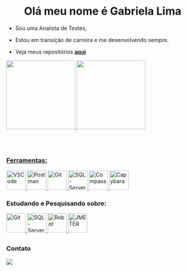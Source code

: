 <h1 align="center">Olá meu nome é Gabriela Lima </h1>

- Sou uma Analista de Testes,

- Estou em transição de carreira e me desenvolvendo sempre.

- Veja meus repositórios <a href="https://github.com/gabililium?tab=repositories">**aqui**</a>

<div>
  <a href="https://github.com/gabililium">
    <img height="180em" src="https://github-readme-stats-git-masterrstaa-rickstaa.vercel.app/api?username=gabililium&show_icons=true&theme=dracula&include_all_commits=true&count_private=true" />
    <img height="180em" src="https://github-readme-stats.vercel.app/api/top-langs/?username=gabililium&layout=compact&langs_count=3&theme=dracula&hide=Rich%20Text%20Format" />
  </div>
  
 ##

<div style="display: inline_block">
  <br>
  <h3 align="left">Ferramentas:</h3>
  <p align="left">
    <a href="https://code.visualstudio.com" target="_blank" rel="noreferrer">
      <img width="50" alt="VSCode" src="https://cdn.jsdelivr.net/gh/devicons/devicon/icons/vscode/vscode-original-wordmark.svg" /> </a>
    <a href="https://www.postman.com/" target="_blank" rel="noreferrer">
      <img width="50" alt="Postman" src="https://www.svgrepo.com/download/354202/postman-icon.svg" /> </a>
    <a href="https://git-scm.com/" target="_blank" rel="noreferrer">
      <img width="50" alt="Git" src="https://cdn.jsdelivr.net/gh/devicons/devicon/icons/git/git-original.svg" /> </a>
    <a href="https://www.microsoft.com/pt-br/sql-server/" target="_blank" rel="noreferrer">
      <img width="50" alt="SQL-Server" src="https://cdn-icons-png.flaticon.com/512/5968/5968409.png" /> </a>
    <a href="https://www.mongodb.com/products/tools/compass" target="_blank" rel="noreferrer">
      <img width="50" alt="Compass" src="https://user-images.githubusercontent.com/12401985/69677784-80bec400-1082-11ea-89b2-b2120eb84676.png"/> </a> 
    <a href="https://rubydoc.info/github/jnicklas/capybara" target="_blank" rel="noreferrer">
    <img width="50" alt="Capybara" src="https://cdn.iconscout.com/icon/premium/png-512-thumb/capybara-9840212-8008422.png?f=webp&w=256" /> </a> 

    
  </p>
</div>

<div>
  <h3 align="left">Estudando e Pesquisando sobre:</h3>
  <p align="left">
    <a href="https://git-scm.com/" target="_blank" rel="noreferrer">
      <img width="50" alt="Git" src="https://cdn.jsdelivr.net/gh/devicons/devicon/icons/git/git-original.svg" /> </a>
    <a href="https://www.microsoft.com/pt-br/sql-server/" target="_blank" rel="noreferrer">
      <img width="50" alt="SQL-Server" src="https://cdn-icons-png.flaticon.com/512/5968/5968409.png" /> </a>
    <a href="https://robotframework.org/" target="_blank" rel="noreferrer">
      <img width="50" alt="Robot" src="https://cdn.icon-icons.com/icons2/2148/PNG/512/robotframework_icon_132027.png" /> </a>
    <a href="https://jmeter.apache.org/" target="_blank" rel="noreferrer">
      <img width="50" alt="JMETER" src="https://jmeter.apache.org/images/logo.svg" /> </a>
    
  </p>
</div>
     
  
  ##
     
<div>
  <h3 align="left">Contato</h3>
  <a href="https://www.linkedin.com/in/gabrielalimaprofessional/" target="_blank"><img src="https://img.shields.io/badge/-LinkedIn-%230077B5?style=for-the-badge&logo=linkedin&logoColor=white" target="_blank"> </a>
</div>
  

